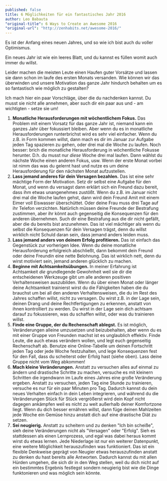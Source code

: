 ```yaml
---
published: false
title: 6 Möglichkeiten für ein fantastisches Jahr 2016
author: Leo Babauta
"original-title": 6 Ways to Create an Awesome 2016
"original-url": "http://zenhabits.net/awesome-2016/"
---
```


Es ist der Anfang eines neuen Jahres, und so wie ich bist auch du voller Optimismus.

Ein neues Jahr ist wie ein leeres Blatt, und du kannst es füllen womit auch immer du willst.

Leider machen die meisten Leute einen Haufen guter Vorsätze und lassen sie dann schon im laufe des ersten Monats versanden. Wie können wir das überwinden und unsere Motivation das ganze Jahr hindurch behalten um es so fantastisch wie möglich zu gestalten?

Ich mach hier ein paar Vorschläge, über die du nachdenken kannst. Du musst sie nicht alle annehmen, aber such dir ein paar aus und - am wichtigten - setze sie um!

1. **Monatliche Herausforderungen mit wöchentlichem Fokus.** Das Problem mit einem Vorsatz für das ganze Jahr ist, niemand kann ein ganzes Jahr über fokussiert bleiben. Aber wenn du es in monatliche Herausforderungen runterbrichst wird es sehr viel einfacher. Wenn du z.B. in Form kommen willst, dann mach es dir im Januar zur Aufgabe jeden Tag spazieren zu gehen, oder drei mal die Woche zu laufen. Noch besser: brich die monatliche Herausforderung in wöchentliche Fokusse herunter. D.h. du musst nur _diese_ Woche drei mal laufen. Dann wählst du nächste Woche einen anderen Fokus, usw. Wenn der erste Monat vorbei ist nimm das was du gelernt hast und nutze es um deine Herausforderung für den nächsten Monat aufzustellen.
2. **Lass jemand anderes für dein Versagen bezahlen.** Das ist eine sehr mächtige Form der Motivation. Setz dir selbst eine Aufgabe für den Monat, und wenn du versagst dann erklärt sich ein Freund dazu bereit, dass ihm etwas unangenehmes zustößt. Wenn du z.B. im Januar nicht drei mal die Woche laufen gehst, dann wird dein Freund Amit mit einem Eimer voll Eiswasser überschüttet. Oder deine Frau muss drei Tage auf ihr Telefon verzichten. Natürlich müssen deine Freunde der Bestrafung zustimmen, aber ihr könnt auch gegenseitig die Konsequenzen für den anderen übernehmen. Such dir eine Bestrafung aus die dir nicht gefällt, aber die du bereits bist anzunehmen. Das ist viel mächtiger als wenn du selbst die Konsequenzen für dein Versagen trägst, denn du willst wirklich nicht Schuld daran sein, dass jemand anders leiden muss.
3. **Lass jemand anders von deinem Erfolg profitieren.** Das ist einfach das Gegenstück zur vorherigen Idee. Wenn du deine monatliche Herausforderung erfolgreich abschließt, dann bekommt dein Freund oder deine Freundin eine nette Belohnung. Das ist wirklich nett, denn du wirst motiviert sein, jemand anderen glücklich zu machen.
4. **Beginne mit Achtsamkeitsübungen.** In meiner Erfahrung ist Achtsamkeit _die_ grundlegende Gewohnheit weil sie dir die entscheidenen Werkzeuge gibt um alle anderen positiven Verhaltensweisen auszubilden. Wenn du über einen Monat oder länger deine Achtsamkeit trainierst wirst du die Fähigkeiten haben die du brauchst um bei all den anderen Verhaltensweisen, die du im Rest des Jahres schaffen willst, nicht zu versagen. Du wirst z.B. in der Lage sein, deinen Drang und deine Rechtfertigungen zu erkennen, anstatt von ihnen kontrolliert zu werden. Du wirst in der Lage sein dich achtsam darauf zu fokussieren, was du schaffen willst, oder was du trainieren willst.
5. **Finde eine Gruppe, der du Rechenschaft ablegst.** Es ist möglich, Veränderungen alleine umzusetzen und beizubehalten, aber wenn du es mit einer Gruppe von Freunden machst ist es unglaublich effektiv. Finde Leute, die auch etwas verändern wollen, und legt euch gegenseitig Rechenschaft ab. Benutze eine Online-Tabelle um deinen Fortschritt jeden Tag oder jede Woche festzuhalten, und lege Konsequenzen fest für den Fall, dass du scheiterst oder Erfolg hast (siehe oben). Lass deine Gruppe nicht vom Weg abkommen!
6. **Mach kleine Veränderungen.** Anstatt zu versuchen alles auf einmal zu ändern und drastische Schritte zu machen, versuche es mit kleinern Schritten die irgendwann im Laufe eines Jahres eine große Veränderung ergeben. Anstatt zu versuchen, jeden Tag eine Stunde zu trainieren, versuche es nur für ein paar Minuten pro Tag. Dadurch kannst du dein neues Verhalten einfach in dein Leben integrieren, und während du die Veränderungen Stück für Stück vergrößerst wird dein Kopf nicht dagegen ankämpfen weil es nicht zu weit außerhalb deiner Komfortzone liegt. Wenn du dich besser ernähren willst, dann füge deinen Mahlzeiten jede Woche ein Gemüse hinzu anstatt dich auf eine drastische Diät zu setzen.
7. **Sei neugierig.** Anstatt zu scheitern und zu denken "Ich bin scheiße", sieh deine Veränderungen nicht als "Versagen" oder "Erfolg". Sieh es stattdessen als einen Lernprozess, und egal was dabei heraus kommt wirst du etwas lernen. Jede Niederlage ist nur ein weiterer Datenpunkt, eine weitere Möglichkeit herauszufinden was funktioniert. Das ist ein flexible Denkweise geprägt von Neugier etwas herauszufinden anstatt zu denken du hast bereits alle Antworten. Dadurch kannst du mit allen Hürden umgehen, die sich dir in den Weg stellen, weil du dich nicht auf ein bestimmtes Ergebnis festlegst sondern neugierig bist wie die Dinge funktonieren und was möglich sein könnte.